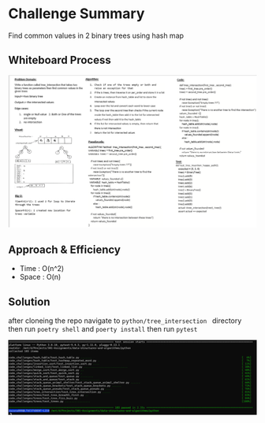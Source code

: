 # Challenge Summary
Find common values in 2 binary trees using hash map

## Whiteboard Process
![tree_intersection](tree-intersection.png)

## Approach & Efficiency
- Time : O(n^2)
- Space : O(n)

## Solution
after cloneing the repo navigate to `python/tree_intersection ` directory then run `poetry shell` and `poerty install` then run `pytest`


![tree_intersection_test](test.png)
